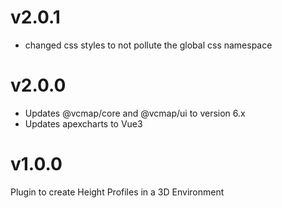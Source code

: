 # v2.0.1

- changed css styles to not pollute the global css namespace

# v2.0.0

- Updates @vcmap/core and @vcmap/ui to version 6.x
- Updates apexcharts to Vue3

# v1.0.0

Plugin to create Height Profiles in a 3D Environment
